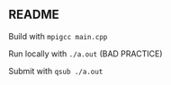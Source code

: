 ## README

Build with `mpigcc main.cpp`

Run locally with `./a.out` (BAD PRACTICE)

Submit with `qsub ./a.out`
